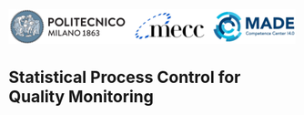 <img src="Figs/Logo.png" alt="Logo" width="800">

# Statistical Process Control for Quality Monitoring
